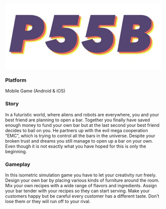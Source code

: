 ![](logo.jpg)

### Platform
Mobile Game (Android & iOS)

### Story 
In a futuristic world, where aliens and robots are everywhere, you and your best friend are planning to open a bar. Together you finally have saved enough money to fund your own bar but at the last second your best friend decides to bail on you. He partners up with the evil mega cooperation “EMC”, which is trying to control all the bars in the universe. Despite your broken trust and dreams you still manage to open up a bar on your own. Even though it is not exactly what you have hoped for this is only the beginning.
 
### Gameplay
In this isometric simulation game you have to let your creativity run freely. Design your own bar by placing various kinds of furniture around the room. Mix your own recipes with a wide range of flavors and ingredients. Assign your bar tender with your recipes so they can start serving. Make your customers happy but be careful every customer has a different taste. Don’t lose them or they will run off to your rival.
